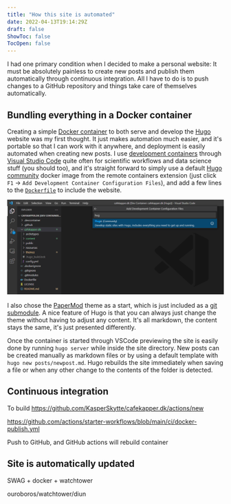 ```yaml
---
title: "How this site is automated"
date: 2022-04-13T19:14:29Z
draft: false
ShowToc: false
TocOpen: false
---
```


I had one primary condition when I decided to make a personal website: It must be absolutely painless to create new posts and publish them automatically through continuous integration. All I have to do is to push changes to a GitHub repository and things take care of themselves automatically.

## Bundling everything in a Docker container

Creating a simple [Docker container](https://www.docker.com/) to both serve and develop the [Hugo](https://gohugo.io/) website was my first thought. It just makes automation much easier, and it's portable so that I can work with it anywhere, and deployment is easily automated when creating new posts. I use [development containers](https://code.visualstudio.com/docs/remote/containers) through [Visual Studio Code](https://code.visualstudio.com/) quite often for scientific workflows and data science stuff (you should too), and it's straight forward to simply use a default [Hugo community](https://github.com/microsoft/vscode-dev-containers/tree/main/containers/hugo) docker image from the remote containers extension (just click `F1` -> `Add Development Container Configuration Files`), and add a few lines to the [`Dockerfile`](https://github.com/KasperSkytte/cafekapper.dk/blob/main/Dockerfile) to include the website.

![Adding configuration files for Hugo development container in VSCode](images/hugo_devcontainer.png)

I also chose the [PaperMod](https://adityatelange.github.io/hugo-PaperMod/) theme as a start, which is just included as a [git submodule](https://www.atlassian.com/git/tutorials/git-submodule). A nice feature of Hugo is that you can always just change the theme without having to adjust any content. It's all markdown, the content stays the same, it's just presented differently.

Once the container is started through VSCode previewing the site is easily done by running `hugo server` while inside the site directory. New posts can be created manually as markdown files or by using a default template with `hugo new posts/newpost.md`. Hugo rebuilds the site immediately when saving a file or when any other change to the contents of the folder is detected.

## Continuous integration

To build https://github.com/KasperSkytte/cafekapper.dk/actions/new

https://github.com/actions/starter-workflows/blob/main/ci/docker-publish.yml

Push to GitHub, and GitHub actions will rebuild container

## Site is automatically updated

SWAG + docker + watchtower

ouroboros/watchtower/diun